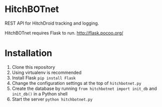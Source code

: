 # HitchBOTnet
REST API for HitchDroid tracking and logging.

HitchBOTnet requires Flask to run. http://flask.pocoo.org/

# Installation
1. Clone this repository
2. Using virtualenv is recommended
3. Install Flask `pip install Flask`
4. Change the configuration settings at the top of `hitchbotnet.py`
5. Create the database by running `from hitchbotnet import init_db` and `init_db()` in a Python shell
6. Start the server `python hitchbotnet.py`
